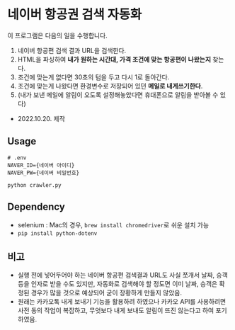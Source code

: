 # 네이버 항공권 검색 자동화

이 프로그램은 다음의 일을 수행합니다.

1. 네이버 항공편 검색 결과 URL을 검색한다.
2. HTML을 파싱하여 **내가 원하는 시간대, 가격 조건에 맞는 항공편이 나왔는지** 찾는다.
3. 조건에 맞는게 없다면 30초의 텀을 두고 다시 1로 돌아간다.
4. 조건에 맞는게 나왔다면 환경변수로 저장되어 있던 **메일로 내게쓰기한다**.
5. (내가 보낸 메일에 알림이 오도록 설정해놓았다면 휴대폰으로 알림을 받아볼 수 있다)

- 2022.10.20. 제작

## Usage

```
# .env
NAVER_ID={네이버 아이디}
NAVER_PW={네이버 비밀번호}
```

```shell
python crawler.py
```

## Dependency

- selenium : Mac의 경우, `brew install chromedriver`로 쉬운 설치 가능
- `pip install python-dotenv`

## 비고

- 실행 전에 넣어두어야 하는 네이버 항공편 검색결과 URL도 사실 쪼개서 날짜, 승객 등을 인자로 받을 수도 있지만, 자동화로 검색해야 할 정도면 이미 날짜, 승객은 확정된 경우가 많을 것으로 예상되어 굳이 장황하게 만들지 않았음.
- 원래는 카카오톡 내게 보내기 기능을 활용하려 하였으나 카카오 API를 사용하려면 사전 동의 작업이 복잡하고, 무엇보다 내게 보내도 알림이 뜨진 않는다고 하여 포기하였음.
